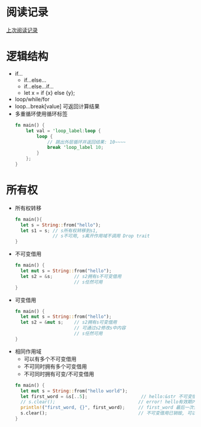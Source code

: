 # 阅读记录
[上次阅读记录](./doc_cn/trpl-zh-cn/ch05-02-example-structs.html)

# 逻辑结构

- if...
    - if...else...
    - if...else...if...
    - let x = if {x} else {y};
- loop/while/for
- loop...break[value] 可返回计算结果
- 多重循环使用循环标签
  ```rust
  fn main() {
      let val = 'loop_label:loop {
          loop {
              // 跳出外层循环并返回结果: 10~~~~
              break 'loop_label 10;    
          }
      };
  }
  ```

# 所有权

- 所有权转移
  ```rust
  fn main(){
    let s = String::from("hello");
    let s1 = s; // s所有权转移到s1, 
                // s不可用, s离开作用域不调用 Drop trait
  }
  ```
- 不可变借用
  ```rust
  fn main() {
    let mut s = String::from("hello");
    let s2 = &s;        // s2拥有s不可变借用
                        // s任然可用
  }
  ```
- 可变借用
  ```rust
  fn main() {
    let mut s = String::from("hello");
    let s2 = &mut s;    // s2拥有s可变借用
                        // 可通过s2修改s中内容
                        // s任然可用
  }
  ```
- 相同作用域
  - 可以有多个不可变借用
  - 不可同时拥有多个可变借用
  - 不可同时拥有可变/不可变借用
  ```rust
  fn main() {
    let mut s = String::from("hello world");
    let first_word = &s[..5];                    // hello:&str 不可变借用
    // s.clear();                               // error! hello有效期内不可调用可变借用
    println!("first_word, {}", first_word);     // first_word 最后一次使用
    s.clear();                                  // 不可变借用已销毁, 可以调用可变借用 
  }
  ```
  